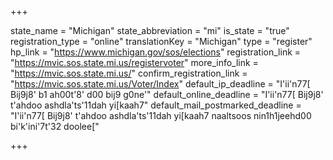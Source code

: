 +++

state_name = "Michigan"
state_abbreviation = "mi"
is_state = "true"
registration_type = "online"
translationKey = "Michigan"
type = "register"
hp_link = "https://www.michigan.gov/sos/elections"
registration_link = "https://mvic.sos.state.mi.us/registervoter"
more_info_link = "https://mvic.sos.state.mi.us/"
confirm_registration_link = "https://mvic.sos.state.mi.us/Voter/Index"
default_ip_deadline = "I'ii'n77[ Bij9j8' b1 ah00t'8' d00 bij9 g0ne'"
default_online_deadline = "I'ii'n77[ Bij9j8' t'ahdoo ashdla'ts'11dah yi[kaah7"
default_mail_postmarked_deadline = "I'ii'n77[ Bij9j8' t'ahdoo ashdla'ts'11dah yi[kaah7 naaltsoos nin1h1jeehd00 bi'k'ini'7t'32 doolee["

+++